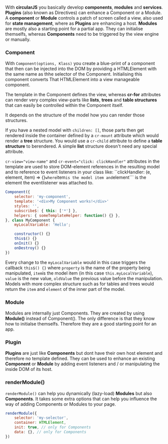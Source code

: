 With **circularJS** you basically develop **components**, **modules** and **services**. **Plugins** (also known as Directives) can enhance a Component or a Module.
A **component** or **Module** controls a patch of screen called a view, also used for **state management**, where as **Plugins** are enhancing a host. **Modules** are mostly also a starting point for a partial app. They can initialise themselfs, whereas **Components** need to be triggered by the view engine or manually.

### Component

With ```Component(options, Klass)``` you create a blue-print of a component that then can be injected into the DOM by providing a HTMLElement with the same name as thhe selector of the Component. Initialising this component converts That HTMLElement into a view manageable component.

The template in the Component defines the view, whereas **cr-for** attributes can render very complex view-parts like **lists**, **trees** and **table structures** that can easily be controlled within the Component itself.

It depends on the structure of the model how you can render those structures.

If you have a nested model with ```children: []```, those parts then get rendered inside the container defined by a ```cr-mount``` attribute which would render a **tree** structure.
You would use a ```cr-child``` attribute to define a **table structure** to berendered.
A simple **list** structure doesn't need any special attribute.

```cr-view="view-name"``` and ```cr-event="click: clickHandler"``` attributes in the template are used to store DOM-element references in the resulting model and to reference to event listeners in your class like: ``clickHandler: (e, element, item) => {}``` where ```item``` is the model item and ```element``` is the element the eventlistener was attached to.

```js
Component({
    selector: 'my-component',
    template: '<div>My Component works!</div>'
    styles: '',
    subscribe$: { this: ['*'] },
    helpers: { someTemplateHelper: function() {} },
}, class MyComponent {
    myLocalVariable: 'Hello';

    constructor() {}
    this$() {}
    onInit() {}
    onDestroy() {}
})
```

Every change to the ```myLocalVariable``` would in this case triggers the callback ```this$() {}``` where ```property``` is the name of the property being manipulated, ```item```is the model item (in this case ```this.myLocalVariable```), ```value``` is the new value, ```oldValue``` the previous value before the manipulation.
Models with more complex structure such as for tables and trees would return the ```item``` and ```element``` of the inner part of the model.

### Module

Modules are internally just Components. They are created by using **Module()** instead of Component(). The only difference is that they know how to initialse themselfs. Therefore they are a good starting point for an app.

### Plugin

**Plugins** are just like **Components** but dont have their own host element and therefore no template defined. They can be used to enhance an existing **Component** or **Module** by adding event listeners and / or manipulating the inside DOM of its host.

### renderModule()

```renderModule()``` can help you dynamically (lazy-load) **Modules** but also **Components**. It takes some extra options that can help you influence the way of adding Components or Modules to your page.

```js
renderModule({
    selector: 'my-selector',
    container: HTMLElement,
    init: true, // only for Components
    data: {}, // only for Components
})
```
